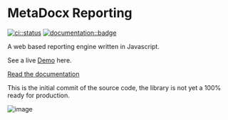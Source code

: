 # MetaDocx Reporting

[![ci::status]][ci::github] [![documentation::badge]][documentation::web]

[ci::status]: https://img.shields.io/github/actions/workflow/status/metadocx/reporting/codeql.yml?branch=master&color=blue&label=CI&logo=github&logoColor=white&style=for-the-badge
[ci::github]: https://github.com/metadocx/reporting/actions
[documentation::badge]: https://img.shields.io/badge/DOCUMENTATION-GH%20PAGES-0078D4?style=for-the-badge&logo=git&logoColor=white
[documentation::web]: https://metadocx.github.io/reporting/

A web based reporting engine written in Javascript. 

See a live [Demo](https://metadocx.com/examples/report-viewer/) here.

[Read the documentation](https://metadocx.github.io/reporting/)

This is the initial commit of the source code, the library is not yet a 100% ready for production.

![image](https://user-images.githubusercontent.com/38980438/209470807-9b3a4038-ea29-4ed2-b502-8ff4ee72ac14.png)